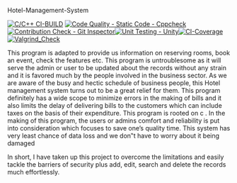Hotel-Management-System

[![C/C++ CI-BUILD](https://github.com/ushagurumurthy/C-miniproject/actions/workflows/cpp.yml/badge.svg?branch=master)](https://github.com/ushagurumurthy/C-miniproject/actions/workflows/cpp.yml) [![Code Quality - Static Code - Cppcheck](https://github.com/ushagurumurthy/C-miniproject/actions/workflows/cpp_check.yml/badge.svg?branch=master)](https://github.com/ushagurumurthy/C-miniproject/actions/workflows/cpp_check.yml)[![Contribution Check - Git Inspector](https://github.com/ushagurumurthy/C-miniproject/actions/workflows/git_inspector.yml/badge.svg?branch=master)](https://github.com/ushagurumurthy/C-miniproject/actions/workflows/git_inspector.yml)[![Unit Testing - Unity](https://github.com/ushagurumurthy/C-miniproject/actions/workflows/unity.yml/badge.svg?branch=master)](https://github.com/ushagurumurthy/C-miniproject/actions/workflows/unity.yml)[![CI-Coverage](https://github.com/ushagurumurthy/C-miniproject/actions/workflows/code-coverage.yml/badge.svg)](https://github.com/ushagurumurthy/C-miniproject/actions/workflows/code-coverage.yml)[![Valgrind_Check](https://github.com/ushagurumurthy/C-miniproject/actions/workflows/Valgrind_check.yml/badge.svg)](https://github.com/ushagurumurthy/C-miniproject/actions/workflows/Valgrind_check.yml)


This program is adapted to provide us information on reserving rooms, book an event, check the features etc. This program is untroublesome as it will serve the admin or user to be updated about the records without any strain and it is favored much by the people involved in the business sector. As we are aware of the busy and hectic schedule of business people, this Hotel management system turns out to be a great relief for them. This program definitely has a wide scope to minimize errors in the making of bills and it also limits the delay of delivering bills to the customers which can include taxes on the basis of their expenditure. This program is rooted on c . In the making of this program, the users or admins comfort and reliability is put into consideration which focuses to save one’s quality time.  This system has very least chance of data loss and we don‟t have to worry about it being damaged

In short, I have taken up this project to overcome the limitations and easily tackle the barriers of security plus add, edit, search and delete the records much effortlessly.
